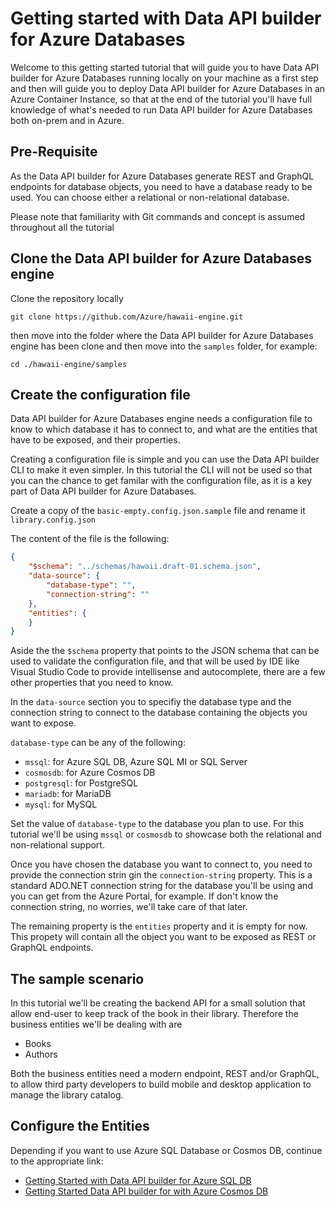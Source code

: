 # Getting started with Data API builder for Azure Databases

Welcome to this getting started tutorial that will guide you to have Data API builder for Azure Databases running locally on your machine as a first step and then will guide you to deploy Data API builder for Azure Databases in an Azure Container Instance, so that at the end of the tutorial you'll have full knowledge of what's needed to run Data API builder for Azure Databases both on-prem and in Azure.

## Pre-Requisite

As the Data API builder for Azure Databases generate REST and GraphQL endpoints for database objects, you need to have a database ready to be used. You can choose either a relational or non-relational database.

Please note that familiarity with Git commands and concept is assumed throughout all the tutorial

## Clone the Data API builder for Azure Databases engine

Clone the repository locally

```
git clone https://github.com/Azure/hawaii-engine.git
```

then move into the folder where the Data API builder for Azure Databases engine has been clone and then move into the `samples` folder, for example:

```
cd ./hawaii-engine/samples
```

## Create the configuration file

Data API builder for Azure Databases engine needs a configuration file to know to which database it has to connect to, and what are the entities that have to be exposed, and their properties.

Creating a configuration file is simple and you can use the Data API builder CLI to make it even simpler. In this tutorial the CLI will not be used so that you can the chance to get familar with the configuration file, as it is a key part of Data API builder for Azure Databases.

Create a copy of the `basic-empty.config.json.sample` file and rename it `library.config.json`

The content of the file is the following:

```json
{
    "$schema": "../schemas/hawaii.draft-01.schema.json",
    "data-source": {
        "database-type": "",
        "connection-string": ""
    },
    "entities": {
    }
}
```

Aside the the `$schema` property that points to the JSON schema that can be used to validate the configuration file, and that will be used by IDE like Visual Studio Code to provide intellisense and autocomplete, there are a few other properties that you need to know.

In the `data-source` section you to specifiy the database type and the connection string to connect to the database containing the objects you want to expose.

`database-type` can be any of the following:
- `mssql`: for Azure SQL DB, Azure SQL MI or SQL Server
- `cosmosdb`: for Azure Cosmos DB
- `postgresql`: for PostgreSQL
- `mariadb`: for MariaDB
- `mysql`: for MySQL

Set the value of `database-type` to the database you plan to use. For this tutorial we'll be using `mssql` or `cosmosdb` to showcase both the relational and non-relational support.

Once you have chosen the database you want to connect to, you need to provide the connection strin gin the `connection-string` property. This is a standard ADO.NET connection string for the database you'll be using and you can get from the Azure Portal, for example. If don't know the connection string, no worries, we'll take care of that later.

The remaining property is the `entities` property and it is empty for now. This propety will contain all the object you want to be exposed as REST or GraphQL endpoints.

## The sample scenario

In this tutorial we'll be creating the backend API for a small solution that allow end-user to keep track of the book in their library. Therefore the business entities we'll be dealing with are

- Books
- Authors

Both the business entities need a modern endpoint, REST and/or GraphQL, to allow third party developers to build mobile and desktop application to manage the library catalog.

## Configure the Entities

Depending if you want to use Azure SQL Database or Cosmos DB, continue to the appropriate link:

- [Getting Started with Data API builder for Azure SQL DB](./getting-started-azure-sql-db.md)
- [Getting Started Data API builder for with Azure Cosmos DB](./getting-started-azure-cosmos-db.md)

